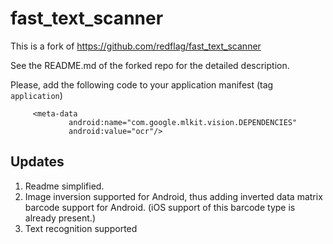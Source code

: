 # fast_text_scanner

This is a fork of https://github.com/redflag/fast_text_scanner

See the README.md of the forked repo for the detailed description.

Please, add the following code to your application manifest (tag `application`)

```
     <meta-data
             android:name="com.google.mlkit.vision.DEPENDENCIES"
             android:value="ocr"/>
```

## Updates

1. Readme simplified.
2. Image inversion supported for Android,
   thus adding inverted data matrix barcode support for Android.
   (iOS support of this barcode type is already present.)
3. Text recognition supported
